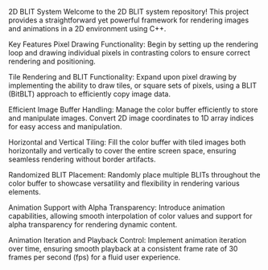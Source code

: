 2D BLIT System
Welcome to the 2D BLIT system repository! This project provides a straightforward yet powerful framework for rendering images and animations in a 2D environment using C++.

Key Features
Pixel Drawing Functionality: Begin by setting up the rendering loop and drawing individual pixels in contrasting colors to ensure correct rendering and positioning.

Tile Rendering and BLIT Functionality: Expand upon pixel drawing by implementing the ability to draw tiles, or square sets of pixels, using a BLIT (BitBLT) approach to efficiently copy image data.

Efficient Image Buffer Handling: Manage the color buffer efficiently to store and manipulate images. Convert 2D image coordinates to 1D array indices for easy access and manipulation.

Horizontal and Vertical Tiling: Fill the color buffer with tiled images both horizontally and vertically to cover the entire screen space, ensuring seamless rendering without border artifacts.

Randomized BLIT Placement: Randomly place multiple BLITs throughout the color buffer to showcase versatility and flexibility in rendering various elements.

Animation Support with Alpha Transparency: Introduce animation capabilities, allowing smooth interpolation of color values and support for alpha transparency for rendering dynamic content.

Animation Iteration and Playback Control: Implement animation iteration over time, ensuring smooth playback at a consistent frame rate of 30 frames per second (fps) for a fluid user experience.
